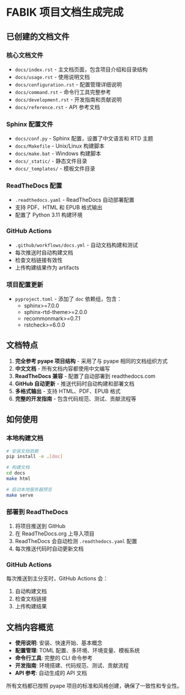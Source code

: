 # FABIK 项目文档生成完成

## 已创建的文档文件

### 核心文档文件
- `docs/index.rst` - 主文档页面，包含项目介绍和目录结构
- `docs/usage.rst` - 使用说明文档
- `docs/configuration.rst` - 配置管理详细说明
- `docs/command.rst` - 命令行工具完整参考
- `docs/development.rst` - 开发指南和贡献说明
- `docs/reference.rst` - API 参考文档

### Sphinx 配置文件
- `docs/conf.py` - Sphinx 配置，设置了中文语言和 RTD 主题
- `docs/Makefile` - Unix/Linux 构建脚本
- `docs/make.bat` - Windows 构建脚本
- `docs/_static/` - 静态文件目录
- `docs/_templates/` - 模板文件目录

### ReadTheDocs 配置
- `.readthedocs.yaml` - ReadTheDocs 自动部署配置
- 支持 PDF、HTML 和 EPUB 格式输出
- 配置了 Python 3.11 构建环境

### GitHub Actions
- `.github/workflows/docs.yml` - 自动文档构建和测试
- 每次推送时自动构建文档
- 检查文档链接有效性
- 上传构建结果作为 artifacts

### 项目配置更新
- `pyproject.toml` - 添加了 `doc` 依赖组，包含：
  - sphinx>=7.0.0
  - sphinx-rtd-theme>=2.0.0
  - recommonmark>=0.7.1
  - rstcheck>=6.0.0

## 文档特点

1. **完全参考 pyape 项目结构** - 采用了与 pyape 相同的文档组织方式
2. **中文文档** - 所有文档内容都使用中文编写
3. **ReadTheDocs 兼容** - 配置了自动部署到 readthedocs.com
4. **GitHub 自动更新** - 推送代码时自动构建和部署文档
5. **多格式输出** - 支持 HTML、PDF、EPUB 格式
6. **完整的开发指南** - 包含代码规范、测试、贡献流程等

## 如何使用

### 本地构建文档

```bash
# 安装文档依赖
pip install -e .[doc]

# 构建文档
cd docs
make html

# 启动本地服务器预览
make serve
```

### 部署到 ReadTheDocs

1. 将项目推送到 GitHub
2. 在 ReadTheDocs.org 上导入项目
3. ReadTheDocs 会自动检测 `.readthedocs.yaml` 配置
4. 每次推送代码时自动更新文档

### GitHub Actions

每次推送到主分支时，GitHub Actions 会：
1. 自动构建文档
2. 检查文档链接
3. 上传构建结果

## 文档内容概览

- **使用说明**: 安装、快速开始、基本概念
- **配置管理**: TOML 配置、多环境、环境变量、模板系统
- **命令行工具**: 完整的 CLI 命令参考
- **开发指南**: 环境搭建、代码规范、测试、贡献流程
- **API 参考**: 自动生成的 API 文档

所有文档都已按照 pyape 项目的标准和风格创建，确保了一致性和专业性。